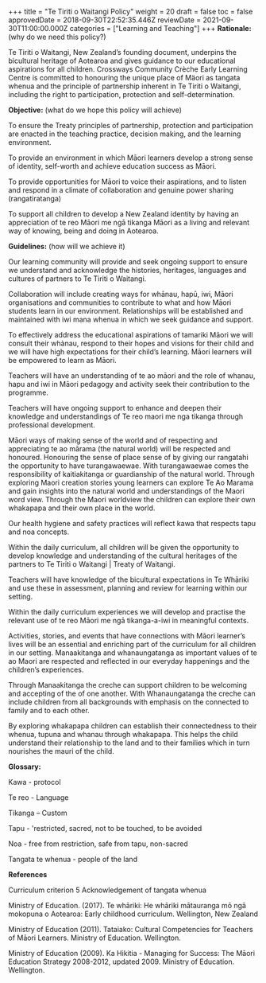 +++
title = "Te Tiriti o Waitangi Policy"
weight = 20
draft = false
toc = false
approvedDate = 2018-09-30T22:52:35.446Z
reviewDate = 2021-09-30T11:00:00.000Z
categories = ["Learning and Teaching"]
+++
**Rationale:** (why do we need this policy?) 

Te Tiriti o Waitangi, New Zealand’s founding document, underpins the bicultural heritage of Aotearoa and gives guidance to our educational aspirations for all children. Crossways Community Crèche Early Learning Centre is committed to honouring the unique place of Mäori as tangata whenua and the principle of partnership inherent in Te Tiriti o Waitangi, including the right to participation, protection and self-determination. 

 

**Objective:** (what do we hope this policy will achieve) 

To ensure the Treaty principles of partnership, protection and participation are enacted in the teaching practice, decision making, and the learning environment. 

To provide an environment in which Māori learners develop a strong sense of identity, self-worth and achieve education success as Māori.

To provide opportunities for Māori to voice their aspirations, and to listen and respond in a climate of collaboration and genuine power sharing (rangatiratanga)

To support all children to develop a New Zealand identity by having an appreciation of te reo Māori me ngā tikanga Māori as a living and relevant way of knowing, being and doing in Aotearoa. 

 

**Guidelines:** (how will we achieve it)

Our learning community will provide and seek ongoing support to ensure we understand and acknowledge the histories, heritages, languages and cultures of partners to Te Tiriti o Waitangi. 

Collaboration will include creating ways for whānau, hapū, iwi, Māori organisations and communities to contribute to what and how Māori students learn in our environment. Relationships will be established and maintained with iwi mana whenua in which we seek guidance and support. 

To effectively address the educational aspirations of tamariki Māori we will consult their whànau, respond to their hopes and visions for their child and we will have high expectations for their child’s learning.  Māori learners will be empowered to learn as Māori.

Teachers will have an understanding of te ao māori and the role of whanau, hapu and iwi in Māori pedagogy and activity seek their contribution to the programme. 

Teachers will have ongoing support to enhance and deepen their knowledge and understandings of Te reo maori me nga tikanga through professional development. 

Māori ways of making sense of the world and of respecting and appreciating te ao mārama (the natural world) will be respected and honoured. Honouring the sense of place sense of by giving our rangatahi the opportunity to have turangawaewae. With turangawaewae comes the responsibility of kaitiakitanga or guardianship of the natural world. Through exploring Maori creation stories young learners can explore Te Ao Marama and gain insights into the natural world and understandings of the Maori word view. Through the Maori worldview the children can explore their own whakapapa and their own place in the world.

Our health hygiene and safety practices will reflect kawa that respects tapu and noa concepts. 

Within the daily curriculum, all children will be given the opportunity to develop knowledge and understanding of the cultural heritages of the partners to Te Tiriti o Waitangi | Treaty of Waitangi.

Teachers will have knowledge of the bicultural expectations in Te Whāriki and use these in assessment, planning and review for learning within our setting.   

Within the daily curriculum experiences we will develop and practise the relevant use of te reo Māori me ngā tikanga-a-iwi in meaningful contexts.   

Activities, stories, and events that have connections with Māori learner’s lives will be an essential and enriching part of the curriculum for all children in our setting. Manaakitanga and whanaungatanga as important values of te ao Maori are respected and reflected in our everyday happenings and the children’s experiences. 

Through Manaakitanga the creche can support children to be welcoming and accepting of the of one another. With Whanaungatanga the creche can include children from all backgrounds with emphasis on the connected to family and to each other. 

By exploring whakapapa children can establish their connectedness to their whenua, tupuna and whanau through whakapapa. This helps the child understand their relationship to the land and to their families which in turn nourishes the mauri of the child.

**Glossary:**

Kawa - protocol

Te reo   - Language

Tikanga – Custom

Tapu - 'restricted, sacred, not to be touched, to be avoided 

Noa  - free from restriction, safe from tapu,  non-sacred

Tangata te whenua - people of the land



**References** 

Curriculum criterion 5 Acknowledgement of tangata whenua

Ministry of Education. (2017). Te whāriki: He whāriki mātauranga mō ngā mokopuna o Aotearoa: Early childhood curriculum. Wellington, New Zealand

Ministry of Education (2011). Tataiako: Cultural Competencies for Teachers of Māori Learners. Ministry of Education. Wellington.

Ministry of Education (2009). Ka Hikitia - Managing for Success: The Māori Education Strategy 2008-2012, updated 2009. Ministry of Education. Wellington.
